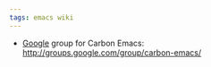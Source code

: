 ```yaml
---
tags: emacs wiki
---
```


-   [Google](/wiki/Google) group for Carbon Emacs: <http://groups.google.com/group/carbon-emacs/>
